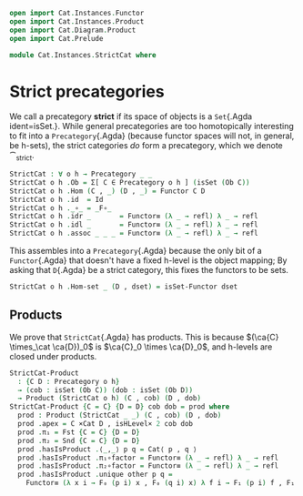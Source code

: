 ```agda
open import Cat.Instances.Functor
open import Cat.Instances.Product
open import Cat.Diagram.Product
open import Cat.Prelude

module Cat.Instances.StrictCat where
```

<!--
```agda
open Product
open IsProduct
open Precategory
open Functor

private variable
  o h : Level
```
-->

# Strict precategories

We call a precategory **strict** if its space of objects is a
`Set`{.Agda ident=isSet.}. While general precategories are too
homotopically interesting to fit into a `Precategory`{.Agda} (because
functor spaces will not, in general, be h-sets), the strict categories
_do_ form a precategory, which we denote $\cat_{\mathrm{strict}}$.

<!--
```agda
isSet-Functor : ∀ {o h} {C D : Precategory o h} → isSet (Ob D)
              → isSet (Functor C D)
isSet-Functor {o = o} {h} {C} {D} dobset = 
  isHLevel-retract 2 unpack pack linv hl 
  where abstract
    T : Type (o ⊔ h)
    T = Σ[ F₀ ∈ (Ob C → Ob D) ] 
        Σ[ F₁ ∈ (∀ x y (f : Hom C x y) → Hom D (F₀ x) (F₀ y)) ]
        ((∀ x → F₁ x x (id C) ≡ id D) ×
         (∀ w x y (f : Hom C w x) (g : Hom C x y) 
           → F₁ _ _ (_∘_ C g f) ≡ _∘_ D (F₁ _ _ g) (F₁ _ _ f)))

    pack : Functor C D → T
    pack x = F₀ x , (λ _ _ → F₁ x) , (λ _ → F-id x) , λ _ _ _ g f → F-∘ x f g

    unpack : T → Functor C D
    unpack (f , g , p , q) .F₀ = f
    unpack (f , g , p , q) .F₁ = g _ _
    unpack (f , g , p , q) .F-id = p _
    unpack (f , g , p , q) .F-∘ _ _ = q _ _ _ _ _

    linv : isLeftInverse unpack pack
    linv x = refl

    hl : isSet T
    hl = isHLevelΣ 2 (isHLevel→ 2 dobset) λ F →
         isHLevelΣ 2 (isHLevelΠ 2 λ _ → 
                      isHLevelΠ 2 λ _ → isHLevel→ 2 (D .Hom-set _ _)) λ F₁ → 
         isProp→isSet (isHLevel× 1 (isHLevelΠ 1 λ _ → D .Hom-set _ _ _ _) 
                                   (isHLevelΠ 1 λ _ → 
                                    isHLevelΠ 1 λ _ → 
                                    isHLevelΠ 1 λ _ → 
                                    isHLevelΠ 1 λ _ → 
                                    isHLevelΠ 1 λ _ → D .Hom-set _ _ _ _))
```
-->

```agda
StrictCat : ∀ o h → Precategory _ _
StrictCat o h .Ob = Σ[ C ∈ Precategory o h ] (isSet (Ob C))
StrictCat o h .Hom (C , _) (D , _) = Functor C D
StrictCat o h .id  = Id
StrictCat o h ._∘_ = _F∘_
StrictCat o h .idr _       = Functor≡ (λ _ → refl) λ _ → refl
StrictCat o h .idl _       = Functor≡ (λ _ → refl) λ _ → refl
StrictCat o h .assoc _ _ _ = Functor≡ (λ _ → refl) λ _ → refl
```

This assembles into a `Precategory`{.Agda} because the only bit of a
`Functor`{.Agda} that doesn't have a fixed h-level is the object
mapping; By asking that `D`{.Agda} be a strict category, this fixes the
functors to be sets.

```agda
StrictCat o h .Hom-set _ (D , dset) = isSet-Functor dset
```

## Products

We prove that `StrictCat`{.Agda} has products. This is because 
$(\ca{C} \times_\cat \ca{D})_0$ is $\ca{C}_0 \times \ca{D}_0$,
and h-levels are closed under products.

```agda
StrictCat-Product 
  : {C D : Precategory o h}
  → (cob : isSet (Ob C)) (dob : isSet (Ob D))
  → Product (StrictCat o h) (C , cob) (D , dob)
StrictCat-Product {C = C} {D = D} cob dob = prod where
  prod : Product (StrictCat _ _) (C , cob) (D , dob)
  prod .apex = C ×Cat D , isHLevel× 2 cob dob
  prod .π₁ = Fst {C = C} {D = D}
  prod .π₂ = Snd {C = C} {D = D}
  prod .hasIsProduct .⟨_,_⟩ p q = Cat⟨ p , q ⟩
  prod .hasIsProduct .π₁∘factor = Functor≡ (λ _ → refl) λ _ → refl
  prod .hasIsProduct .π₂∘factor = Functor≡ (λ _ → refl) λ _ → refl
  prod .hasIsProduct .unique other p q = 
    Functor≡ (λ x i → F₀ (p i) x , F₀ (q i) x) λ f i → F₁ (p i) f , F₁ (q i) f
```
